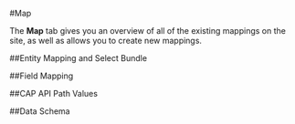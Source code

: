 #Map

The **Map** tab gives you an overview of all of the existing mappings on the site, as well as allows you to create new mappings.

##Entity Mapping and Select Bundle

##Field Mapping

##CAP API Path Values

##Data Schema
